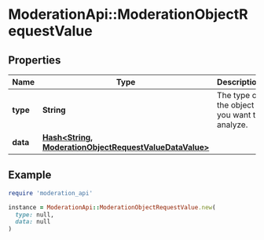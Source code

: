 # ModerationApi::ModerationObjectRequestValue

## Properties

| Name | Type | Description | Notes |
| ---- | ---- | ----------- | ----- |
| **type** | **String** | The type of the object you want to analyze. |  |
| **data** | [**Hash&lt;String, ModerationObjectRequestValueDataValue&gt;**](ModerationObjectRequestValueDataValue.md) |  |  |

## Example

```ruby
require 'moderation_api'

instance = ModerationApi::ModerationObjectRequestValue.new(
  type: null,
  data: null
)
```

